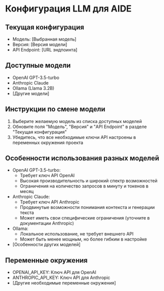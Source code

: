 # Конфигурация LLM для AIDE

## Текущая конфигурация
- Модель: [Выбранная модель]
- Версия: [Версия модели]
- API Endpoint: [URL эндпоинта]

## Доступные модели
- OpenAI GPT-3.5-turbo
- Anthropic Claude
- Ollama (Llama 3.2B)
- [Другие модели]

## Инструкции по смене модели
1. Выберите желаемую модель из списка доступных моделей
2. Обновите поля "Модель", "Версия" и "API Endpoint" в разделе "Текущая конфигурация"
3. Убедитесь, что все необходимые ключи API настроены в переменных окружения проекта

## Особенности использования разных моделей
- OpenAI GPT-3.5-turbo:
  - Требует ключ API OpenAI
  - Высокая производительность и широкий спектр возможностей
  - Ограничения на количество запросов в минуту и токенов в месяц
- Anthropic Claude:
  - Требует ключ API Anthropic
  - Продвинутые возможности понимания контекста и генерации текста
  - Может иметь свои специфические ограничения (уточните в документации Anthropic)
- Ollama:
  - Локальное использование, не требует внешнего API
  - Может быть менее мощным, но более гибким в настройке
- [Особенности других моделей]

## Переменные окружения
- OPENAI_API_KEY: Ключ API для OpenAI
- ANTHROPIC_API_KEY: Ключ API для Anthropic
- [Другие необходимые переменные окружения]
